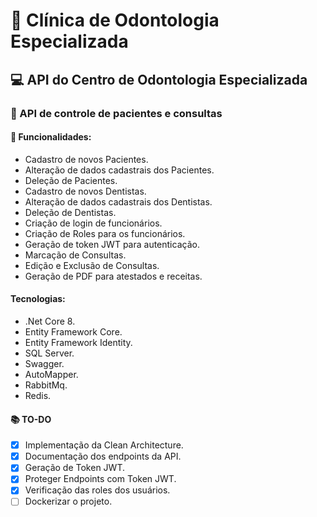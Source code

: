 # :tooth: Clínica de Odontologia Especializada

## :computer: API do Centro de Odontologia Especializada 

### :hospital: API de controle de pacientes e consultas

#### :wrench: Funcionalidades:
- Cadastro de novos Pacientes.
- Alteração de dados cadastrais dos Pacientes.
- Deleção de Pacientes.
- Cadastro de novos Dentistas.
- Alteração de dados cadastrais dos Dentistas. 
- Deleção de Dentistas.
- Criação de login de funcionários.
- Criação de Roles para os funcionários.
- Geração de token JWT para autenticação.
- Marcação de Consultas.
- Edição e Exclusão de Consultas.
- Geração de PDF para atestados e receitas.

#### Tecnologias:
- .Net Core 8.
- Entity Framework Core.
- Entity Framework Identity.
- SQL Server.
- Swagger.
- AutoMapper.
- RabbitMq.
- Redis.

#### :books: TO-DO
- [X] Implementação da Clean Architecture.
- [X] Documentação dos endpoints da API.
- [X] Geração de Token JWT.
- [X] Proteger Endpoints com Token JWT.
- [X] Verificação das roles dos usuários.
- [ ] Dockerizar o projeto.
